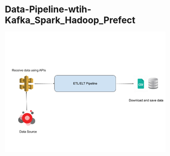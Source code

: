 # Data-Pipeline-wtih-Kafka_Spark_Hadoop_Prefect

![Alt text](/images/Project-Structure.png "a title")